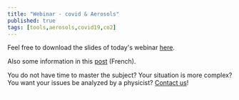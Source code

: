 ```yaml
---
title: "Webinar - covid & Aerosols"
published: true
tags: [tools,aerosols,covid19,co2]
---
```


Feel free to download the slides of today's webinar <a href='https://blog.my-poppy.eu/images/20210121_covid_aerosols_poppy_webinar.pdf'>here</a>.

Also some information in this <a href='https://blog.my-poppy.eu/2020-12-31-ICT-aerosols.md'>post</a> (French).

You do not have time to master the subject? Your situation is more complex? You want your issues be analyzed by a physicist? [Contact us](mailto:info@my-poppy.eu)!

<iframe src="https://www.my-poppy.eu/cnt/cnt.php" width="1" height="1" frameBorder="0">

